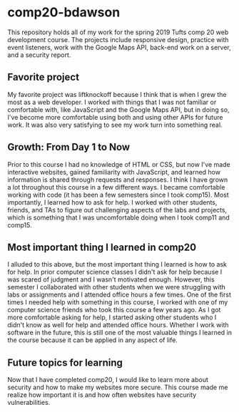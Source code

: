 # comp20-bdawson

This repository holds all of my work for the spring 2019 Tufts comp 20 web development course. The projects include responsive design, practice with event listeners, work with the Google Maps API, back-end work on a server, and a security report. 

## Favorite project
My favorite project was liftknockoff because I think that is when I grew the most as a web developer. I worked with things that I was not familiar or comfortable with, like JavaScript and the Google Maps API, but in doing so, I've become more comfortable using both and using other APIs for future work. It was also very satisfying to see my work turn into something real.

## Growth: From Day 1 to Now
Prior to this course I had no knowledge of HTML or CSS, but now I've made interactive websites, gained familiarity with JavaScript, and learned how information is shared through requests and responses. I think I have grown a lot throughout this course in a few different ways. I became comfortable working with code (it has been a few semesters since I took comp15). Most importantly, I learned how to ask for help. I worked with other students, friends, and TAs to figure out challenging aspects of the labs and projects, which is something that I was uncomfortable doing when I took comp11 and comp15. 

## Most important thing I learned in comp20
I alluded to this above, but the most important thing I learned is how to ask for help. In prior computer science classes I didn't ask for help because I was scared of judgment and I wasn't motivated enough. However, this semester I collaborated with other students when we were struggling with labs or assignments and I attended office hours a few times. One of the first times I needed help with something in this course, I worked with one of my computer science friends who took this course a few years ago. As I got more comfortable asking for help, I started asking other students who I didn't know as well for help and attended office hours. Whether I work with software in the future, this is still one of the most valuable things I learned in the course because it can be applied in any aspect of life. 

## Future topics for learning
Now that I have completed comp20, I would like to learn more about security and how to make my websites more secure. This course made me realize how important it is and how often websites have security vulnerabilities. 
